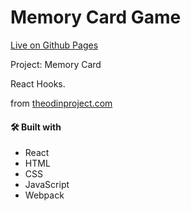 # Memory Card Game

[Live on Github Pages](https://earosselot.github.io/memory-card/)

Project: Memory Card

React Hooks.

from [theodinproject.com](https://www.theodinproject.com/paths/full-stack-javascript/courses/javascript/lessons/memory-card)

#### 🛠️ Built with
* React
* HTML
* CSS
* JavaScript
* Webpack
